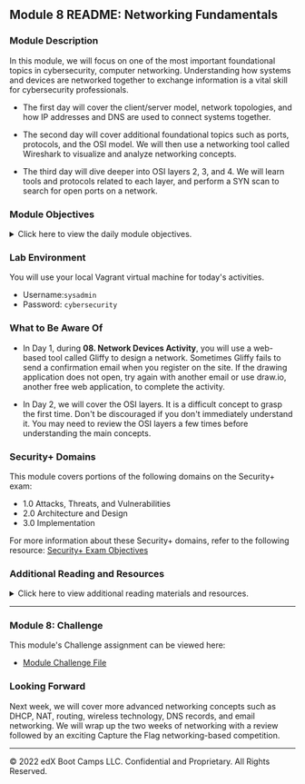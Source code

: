 ## Module 8 README: Networking Fundamentals

### Module Description

In this module, we will focus on one of the most important foundational topics in cybersecurity, computer networking. Understanding how systems and devices are networked together to exchange information is a vital skill for cybersecurity professionals.

  - The first day will cover the client/server model, network topologies, and how IP addresses and DNS are used to connect systems together.

  - The second day will cover additional foundational topics such as ports, protocols, and the OSI model.  We will then use a networking tool called Wireshark to visualize and analyze networking concepts.
  
  - The third day will dive deeper into OSI layers 2, 3, and 4. We will learn tools and protocols related to each layer, and perform a SYN scan to search for open ports on a network.


### Module Objectives 

<details>
    <summary>Click here to view the daily module objectives.</summary>

  <br>

- **Day 1:** Introduction to Networking

  - Identify clients, servers, requests, and responses in network communications.

  - Identify network topologies and compare their advantages and disadvantages.

  - Design a conceptual network made of various network and network security devices.

  - Convert binary numeric representations to readable IP addresses and determine which servers the IP addresses belong to.

  - Modify DNS host files to redirect the access of a website.

- **Day 2:** Ports, Protocols, and the OSI Model

  - Interpret data in network packets by analyzing their headers, payloads, and trailers.

  - Explain the role of ports in specifying a network packet's destination.

  - Associate common protocols with their assigned ports.

  - Explain how encapsulation and decapsulation allow different protocols to interact with one another.

  - Use the layers of the OSI model to identify sources of problems on a network.

  - Capture and analyze live network traffic using Wireshark.

- **Day 3:** Following Data Through Layers 2, 3, and 4
- Define enumeration as a set of methods used by security professionals and hackers to determine network vulnerabilities.
  
- Use Wireshark to visualize and analyze ARP activity, including ARP spoofing.
  
- Use `ping` and `fping`  to determine if hosts are up and accepting connections.
  
- Use `traceroute` to troubleshoot networking communication issues between two devices.
  
- Define and distinguish TCP and UDP.
  
- Analyze TCP traffic in Wireshark.
  
- Analyze SYN scans to determine the availability of ports on a network.

</details>


### Lab Environment

You will use your local Vagrant virtual machine for today's activities. 

  - Username:`sysadmin`
  - Password: `cybersecurity`

### What to Be Aware Of

- In Day 1, during **08. Network Devices Activity**, you will use a web-based tool called Gliffy to design a network. Sometimes Gliffy fails to send a confirmation email when you register on the site. If the drawing application does not open, try again with another email or use draw.io, another free web application, to complete the activity.

- In Day 2, we will cover the OSI layers. It is a difficult concept to grasp the first time. Don't be discouraged if you don't immediately understand it. You may need to review the OSI layers a few times before understanding the main concepts.

### Security+ Domains 

This module covers portions of the following domains on the Security+ exam:

- 1.0 Attacks, Threats, and Vulnerabilities 
- 2.0 Architecture and Design 
- 3.0 Implementation

For more information about these Security+ domains, refer to the following resource: [Security+ Exam Objectives](https://comptiacdn.azureedge.net/webcontent/docs/default-source/exam-objectives/comptia-security-sy0-601-exam-objectives-(2-0).pdf?sfvrsn=8c5889ff_2)


### Additional Reading and Resources

<details> 
<summary> Click here to view additional reading materials and resources. </summary>
</br>

These resources are provided as optional, recommended resources to supplement the concepts covered in this module.


- **Day 1 Resources**
   - [GeeksForGeeks.org: Basics of Computer Networking](https://www.geeksforgeeks.org/basics-computer-networking/)
   - [howdns.works: How DNS Works](https://howdns.works/)


- **Day 2 Resources**

  - [GeeksForGeeks.org: Layers of the OSI Model](https://www.geeksforgeeks.org/layers-osi-model/)
  - [cybrary.it: A Trick to Remember the OSI Model 7 Layers](https://www.cybrary.it/0p3n/osi-model-7-layers-basic-understanding/)
  - [YouTube: Wireshark Tutorial for Beginners](https://www.youtube.com/watch?v=TkCSr30UojM&feature=youtu.be)

- **Day 3 Resources**
- [Wikipedia: ARP Spoofing](https://en.wikipedia.org/wiki/ARP_spoofing)

</details>

---

### Module 8: Challenge

This module's Challenge assignment can be viewed here: 

- [Module Challenge File](../../2-Homework/08-Networking-Fundamentals/readme.md)

### Looking Forward 

Next week, we will cover more advanced networking concepts such as DHCP, NAT, routing, wireless technology, DNS records, and email networking. We will wrap up the two weeks of networking with a review followed by an exciting Capture the Flag networking-based competition.

---


© 2022 edX Boot Camps LLC. Confidential and Proprietary. All Rights Reserved.    
